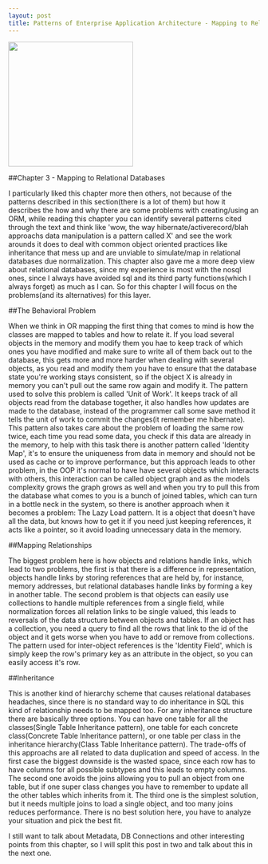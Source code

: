 ```yaml
---
layout: post
title: Patterns of Enterprise Application Architecture - Mapping to Relational Databases
---
```


<img src="http://ecx.images-amazon.com/images/I/511D6FdsbXL._AA160_.jpg" width="250" height="250" />

##Chapter 3 - Mapping to Relational Databases

I particularly liked this chapter more then others, not because of the patterns described in this section(there is a lot of them) but how it describes the how and why there are some problems with creating/using an ORM, while reading this chapter you can identify several patterns cited through the text and think like 'wow, the way hibernate/activerecord/blah approachs data manipulation is a pattern called X' and see the work arounds it does to deal with common object oriented practices like inheritance that mess up and are unviable to simulate/map in relational databases due normalization. This chapter also gave me a more deep view about relational databases, since my experience is most with the nosql ones, since I always have avoided sql and its third party functions(which I always forget) as much as I can. So for this chapter I will focus on the problems(and its alternatives) for this layer.

##The Behavioral Problem

When we think in OR mapping the first thing that comes to mind is how the classes are mapped to tables and how to relate it. If you load several objects in the memory and modify them you hae to keep track of which ones you have modified and make sure to write all of them back out to the database, this gets more and more harder when dealing with several objects, as you read and modify them you have to ensure that the database state you're working stays consistent, so if the object X is already in memory you can't pull out the same row again and modify it. The pattern used to solve this problem is called 'Unit of Work'. It keeps track of all objects read from the database together, it also handles how updates are made to the database, instead of the programmer call some save method it tells the unit of work to commit the changes(it remember me hibernate). This pattern also takes care about the problem of loading the same row twice, each time you read some data, you check if this data are already in the memory, to help with this task there is another pattern called 'Identity Map', it's to ensure the uniqueness from data in memory and should not be used as cache or to improve performance, but this approach leads to other problem, in the OOP it's normal to have have several objects which interacts with others, this interaction can be called object graph and as the models complexity grows the graph grows as well and when you try to pull this from the database what comes to you is a bunch of joined tables, which can turn in a bottle neck in the system, so there is another approach when it becomes a problem: The Lazy Load pattern. It is a object that doesn't have all the data, but knows how to get it if you need just keeping references, it acts like a pointer, so it avoid loading unnecessary data in the memory.

##Mapping Relationships

The biggest problem here is how objects and relations handle links, which lead to two problems, the first is that there is a difference in representation, objects handle links by storing references that are held by, for instance, memory addresses, but relational databases handle links by forming a key in another table. The second problem is that objects can easily use collections to handle multiple references from a single field, while normalization forces all relation links to be single valued, this leads to reversals of the data structure between objects and tables. If an object has a collection, you need a query to find all the rows that link to the id of the object and it gets worse when you have to add or remove from collections. The pattern used for inter-object references is the 'Identity Field', which is simply keep the row's primary key as an attribute in the object, so you can easily access it's row.

##Inheritance

This is another kind of hierarchy scheme that causes relational databases headaches, since there is no standard way to do inheritance in SQL this kind of relationship needs to be mapped too. For any inheritance structure there are basically three options. You can have one table for all the classes(Single Table Inheritance pattern), one table for each concrete class(Concrete Table Inheritance pattern), or one table per class in the inheritance hierarchy(Class Table Inheritance pattern). The trade-offs of this approachs are all related to data duplication and speed of access. In the first case the biggest downside is the wasted space, since each row has to have columns for all possible subtypes and this leads to empty columns. The second one avoids the joins allowing you to pull an object from one table, but if one super class changes you have to remember to update all the other tables which inherits from it. The third one is the simplest solution, but it needs multiple joins to load a single object, and too many joins reduces performance. There is no best solution here, you have to analyze your situation and pick the best fit.

I still want to talk about Metadata, DB Connections and other interesting points from this chapter, so I will split this post in two and talk about this in the next one.
